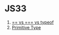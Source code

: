 #  JS33
1. [== vs === vs typeof](https://www.notion.so/kakafe/Equality-operator-71fb68d4c84f42b2850dc6597625f7fa)
2. [Primitive Type](https://www.notion.so/kakafe/Primitive-Types-b99e155a60a0464ab36a2dbb94b4f7d2)